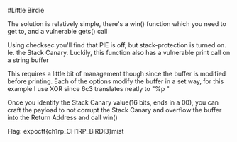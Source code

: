 #Little Birdie



The solution is relatively simple, there's a win() function which you need to get to, and a vulnerable gets() call

Using checksec you'll find that PIE is off, but stack-protection is turned on. Ie. the Stack Canary. Luckily, this function also has a vulnerable print call on a string buffer

This requires a little bit of management though since the buffer is modified before printing. Each of the options modify the buffer in a set way, for this example I use XOR since 6c3 translates neatly to "%p "



Once you identify the Stack Canary value(16 bits, ends in a 00), you can craft the payload to not corrupt the Stack Canary and overflow the buffer into the Return Address and call win()



Flag: expoctf{ch1rp\_CH1RP\_BIRDI3}mist



